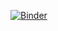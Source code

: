 


[![Binder](https://mybinder.org/badge_logo.svg)](https://mybinder.org/v2/gh/davidedifilippo/jupyter_notebooks/Modulazioni/HEAD)
